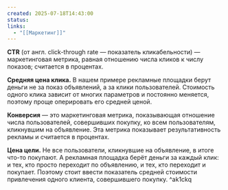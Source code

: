 ```yaml
---
created: 2025-07-18T14:43:00
status: 
links:
  - "[[Маркетинг]]"
---
```

**CTR** (от англ. click-through rate — показатель кликабельности) — маркетинговая метрика, равная отношению числа кликов к числу показов; считается в процентах.

**Средняя цена клика.** В нашем примере рекламные площадки берут деньги не за показ объявлений, а за клики пользователей. Стоимость одного клика зависит от многих параметров и постоянно меняется, поэтому проще оперировать его средней ценой.

**Конверсия** — это маркетинговая метрика, показывающая отношение числа пользователей, совершивших покупку, ко всем пользователям, кликнувшим на объявление. Эта метрика показывает результативность рекламы и считается в процентах.

**Цена цели.** Не все пользователи, кликнувшие на объявление, в итоге что-то покупают. А рекламная площадка берёт деньги за каждый клик: и тех, кто просто переходит по объявлению, и тех, кто переходит и покупает. Поэтому стоит ввести показатель средней стоимости привлечения одного клиента, совершившего покупку. ^ak1ckq

